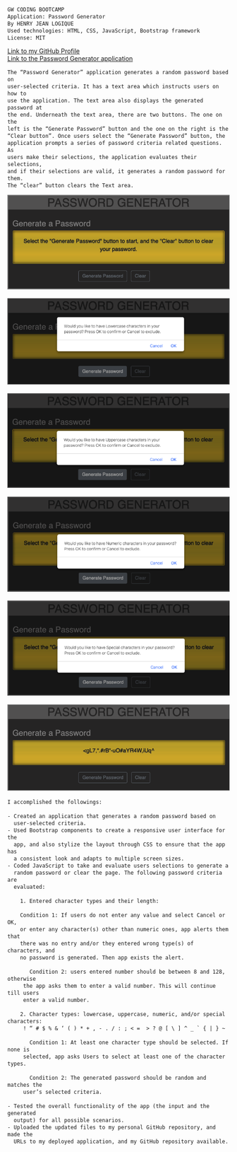
```
GW CODING BOOTCAMP
Application: Password Generator   
By HENRY JEAN LOGIQUE
Used technologies: HTML, CSS, JavaScript, Bootstrap framework
License: MIT
```
[Link to my GitHub Profile](https://github.com/hjlogique)
<br/>
[Link to the Password Generator application](https://hjlogique.github.io/Password-Generator/)

```
The “Password Generator” application generates a random password based on 
user-selected criteria. It has a text area which instructs users on how to 
use the application. The text area also displays the generated password at 
the end. Underneath the text area, there are two buttons. The one on the 
left is the “Generate Password” button and the one on the right is the 
“Clear button”. Once users select the “Generate Password” button, the 
application prompts a series of password criteria related questions. As 
users make their selections, the application evaluates their selections, 
and if their selections are valid, it generates a random password for them. 
The “clear” button clears the Text area. 
```

![Password Generator application screenshot](/screenshot/password_generator_screenshot.png)
<br/><br/>
![Password Generator application screenshot](/screenshot/password_generator_prompts.png)
<br/><br/>
![Password Generator application screenshot](/screenshot/password_generator_uppercase.png)
<br/><br/>
![Password Generator application screenshot](/screenshot/password_generator_numeric.png)
<br/><br/>
![Password Generator application screenshot](/screenshot/password_generator_special.png)
<br/><br/>
![Password Generator application screenshot](/screenshot/password_generator_result.png)


```
I accomplished the followings:

- Created an application that generates a random password based on 
  user-selected criteria.
- Used Bootstrap components to create a responsive user interface for the 
  app, and also stylize the layout through CSS to ensure that the app has 
  a consistent look and adapts to multiple screen sizes.
- Coded JavaScript to take and evaluate users selections to generate a 
  random password or clear the page. The following password criteria are 
  evaluated: 
	
	1. Entered character types and their length: 

    Condition 1: If users do not enter any value and select Cancel or OK, 
    or enter any character(s) other than numeric ones, app alerts them that 
    there was no entry and/or they entered wrong type(s) of characters, and 
    no password is generated. Then app exists the alert.
        
	   Condition 2: users entered number should be between 8 and 128, otherwise 
     the app asks them to enter a valid number. This will continue till users 
     enter a valid number.
	
	2. Character types: lowercase, uppercase, numeric, and/or special characters:
     ! “ # $ % & ‘ ( ) * + , - . / : ; < =  > ? @ [ \ ] ^ _ ` { | } ~
        
	   Condition 1: At least one character type should be selected. If none is 
     selected, app asks Users to select at least one of the character types. 
        
	   Condition 2: The generated password should be random and matches the 
     user’s selected criteria.

- Tested the overall functionality of the app (the input and the generated 
  output) for all possible scenarios.
- Uploaded the updated files to my personal GitHub repository, and made the 
  URLs to my deployed application, and my GitHub repository available.
```
